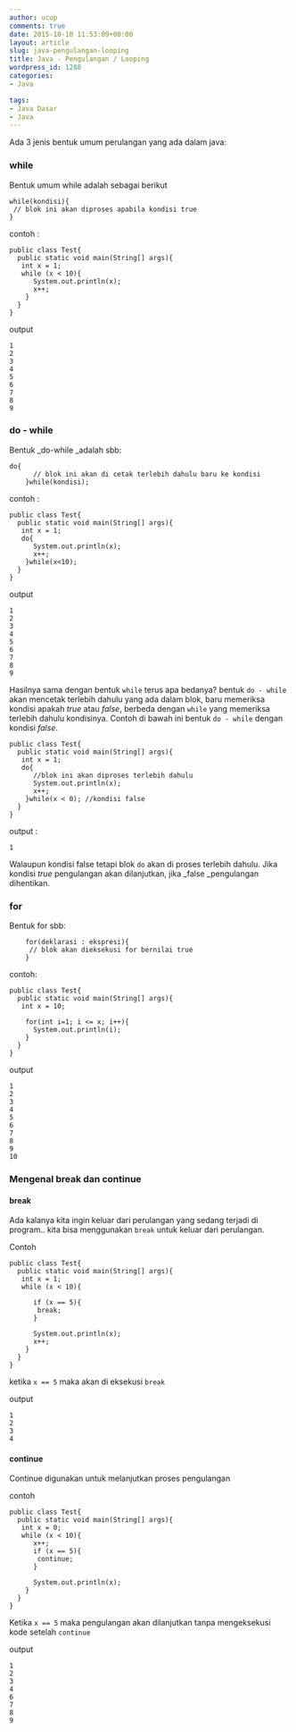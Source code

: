 ```yaml
---
author: ucup
comments: true
date: 2015-10-10 11:53:09+00:00
layout: article
slug: java-pengulangan-looping
title: Java - Pengulangan / Looping
wordpress_id: 1288
categories:
- Java

tags:
- Java Dasar
- Java
---
```


Ada 3 jenis bentuk umum perulangan yang ada dalam java:



### while



Bentuk umum while adalah sebagai berikut



    while(kondisi){
     // blok ini akan diproses apabila kondisi true
    }



contoh :
<!-- more -->



    public class Test{
      public static void main(String[] args){
       int x = 1;
       while (x < 10){
          System.out.println(x);
          x++;
        }
      }
    }



output



    1
    2
    3
    4
    5
    6
    7
    8
    9







### do - while



Bentuk _do-while _adalah sbb:



    do{
          // blok ini akan di cetak terlebih dahulu baru ke kondisi
        }while(kondisi);




contoh :



    public class Test{
      public static void main(String[] args){
       int x = 1;
       do{
          System.out.println(x);
          x++;
        }while(x<10);
      }
    }



output



    1
    2
    3
    4
    5
    6
    7
    8
    9



Hasilnya sama dengan bentuk `while` terus apa bedanya? bentuk `do - while` akan mencetak terlebih dahulu yang ada dalam blok, baru memeriksa kondisi apakah _true_ atau _false_, berbeda dengan `while` yang memeriksa terlebih dahulu kondisinya. Contoh di bawah ini bentuk `do - while` dengan kondisi _false_.



    public class Test{
      public static void main(String[] args){
       int x = 1;
       do{
          //blok ini akan diproses terlebih dahulu
          System.out.println(x);
          x++;
        }while(x < 0); //kondisi false
      }
    }



output :



    1



Walaupun kondisi false tetapi blok `do` akan di proses terlebih dahulu. Jika kondisi _true_ pengulangan akan dilanjutkan, jika _false _pengulangan dihentikan.



### for



Bentuk for sbb:



        for(deklarasi : ekspresi){
         // blok akan dieksekusi for bernilai true
        }




contoh:



    public class Test{
      public static void main(String[] args){
       int x = 10;

        for(int i=1; i <= x; i++){
          System.out.println(i);
        }
      }
    }



output



    1
    2
    3
    4
    5
    6
    7
    8
    9
    10





### Mengenal break dan continue





#### break



Ada kalanya kita ingin keluar dari perulangan yang sedang terjadi di program.. kita bisa menggunakan `break` untuk keluar dari perulangan.

Contoh



    public class Test{
      public static void main(String[] args){
       int x = 1;
       while (x < 10){

          if (x == 5){
           break;
          }

          System.out.println(x);
          x++;
        }
      }
    }



ketika `x == 5` maka akan di eksekusi `break`

output



    1
    2
    3
    4





#### continue



Continue digunakan untuk melanjutkan proses pengulangan

contoh



    public class Test{
      public static void main(String[] args){
       int x = 0;
       while (x < 10){
          x++;
          if (x == 5){
           continue;
          }

          System.out.println(x);
        }
      }
    }





Ketika `x == 5` maka pengulangan akan dilanjutkan tanpa mengeksekusi kode setelah `continue`

output



    1
    2
    3
    4
    6
    7
    8
    9

